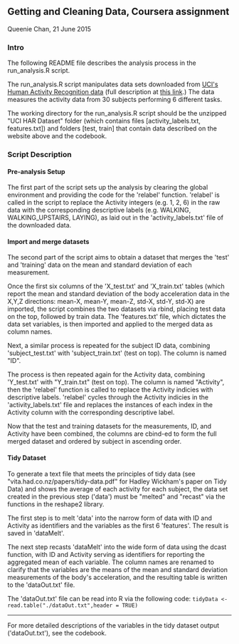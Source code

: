 ## Getting and Cleaning Data, Coursera assignment
Queenie Chan, 21 June 2015

### Intro
The following README file describes the analysis process in the run_analysis.R script.

The run_analysis.R script manipulates data sets downloaded from [UCI's Human Activity Recognition data](https://d396qusza40orc.cloudfront.net/getdata%2Fprojectfiles%2FUCI%20HAR%20Dataset.zip) (full description at [this link](http://archive.ics.uci.edu/ml/datasets/Human+Activity+Recognition+Using+Smartphones).) The data measures the activity data from 30 subjects performing 6 different tasks.

The working directory for the run_analysis.R script should be the unzipped "UCI HAR Dataset" folder (which contains files [activity_labels.txt, features.txt]) and folders [test, train] that contain data described on the website above and the codebook.

### Script Description
#### Pre-analysis Setup
The first part of the script sets up the analysis by clearing the global environment and providing the code for the 'relabel' function. 'relabel' is called in the script to replace the Activity integers (e.g. 1, 2, 6) in the raw data with the corresponding descriptive labels  (e.g. WALKING, WALKING_UPSTAIRS, LAYING), as laid out in the 'activity_labels.txt' file of the downloaded data.


#### Import and merge datasets
The second part of the script aims to obtain a dataset that merges the 'test' and 'training' data on the mean and standard deviation of each measurement.

Once the first six columns of the 'X_test.txt' and 'X_train.txt' tables (which report the mean and standard deviation of the body acceleration data in the X,Y,Z directions: mean-X, mean-Y, mean-Z, std-X, std-Y, std-X) are imported, the script combines the two datasets via rbind, placing test data on the top, followed by train data. The 'features.txt' file, which dictates the data set variables, is then imported and applied to the merged data as column names.

Next, a similar process is repeated for the subject ID data, combining 'subject_test.txt' with 'subject_train.txt' (test on top). The column is named "ID".

The process is then repeated again for the Activity data, combining 'Y_test.txt' with "Y_train.txt" (test on top). The column is named "Activity", then the 'relabel' function is called to replace the Activity indicies with descriptive labels. 'relabel' cycles through the Activity indicies in the 'activity_labels.txt' file and replaces the instances of each index in the Activity column with the corresponding descriptive label.

Now that the test and training datasets for the measurements, ID, and Activity have been combined, the columns are cbind-ed to form the full merged dataset and ordered by subject in ascending order.


#### Tidy Dataset 
To generate a text file that meets the principles of tidy data (see "vita.had.co.nz/papers/tidy-data.pdf" for Hadley Wickham's paper on Tidy Data) and shows the average of each activity for each subject, the data set created in the previous step ('data') must be "melted" and "recast" via the functions in the reshape2 library.

The first step is to melt 'data' into the narrow form of data with ID and Activity as identifiers and the variables as the first 6 'features'. The result is saved in 'dataMelt'.

The next step recasts 'dataMelt' into the wide form of data using the dcast function, with ID and Activity serving as identifiers for reporting the aggregated mean of each variable. The column names are renamed to clarify that the variables are the means of the mean and standard deviation measurements of the body's acceleration, and the resulting table is written to the 'dataOut.txt' file.

The 'dataOut.txt' file can be read into R via the following code:
`
tidyData <- read.table("./dataOut.txt",header = TRUE)
`

------
For more detailed descriptions of the variables in the tidy dataset output ('dataOut.txt'), see the codebook.    

